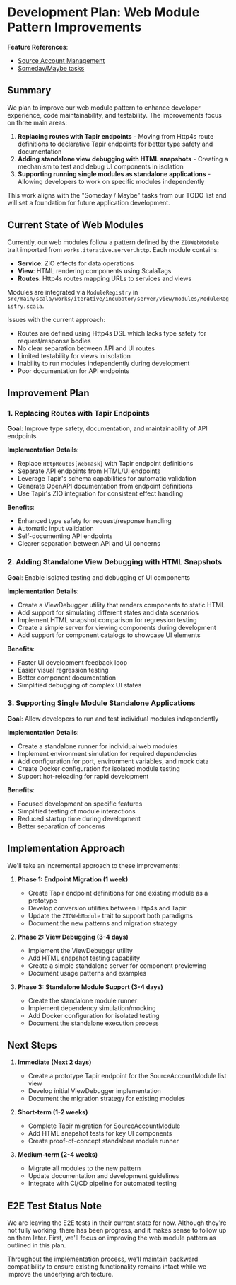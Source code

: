 # Development Plan: Web Module Pattern Improvements

**Feature References**: 
- [Source Account Management](../ynab-importer/features/source_account_management.feature)
- [Someday/Maybe tasks](TODO.md)

## Summary

We plan to improve our web module pattern to enhance developer experience, code maintainability, and testability. The improvements focus on three main areas:

1. **Replacing routes with Tapir endpoints** - Moving from Http4s route definitions to declarative Tapir endpoints for better type safety and documentation
2. **Adding standalone view debugging with HTML snapshots** - Creating a mechanism to test and debug UI components in isolation
3. **Supporting running single modules as standalone applications** - Allowing developers to work on specific modules independently

This work aligns with the "Someday / Maybe" tasks from our TODO list and will set a foundation for future application development.

## Current State of Web Modules

Currently, our web modules follow a pattern defined by the `ZIOWebModule` trait imported from `works.iterative.server.http`. Each module contains:

- **Service**: ZIO effects for data operations
- **View**: HTML rendering components using ScalaTags
- **Routes**: Http4s routes mapping URLs to services and views

Modules are integrated via `ModuleRegistry` in `src/main/scala/works/iterative/incubator/server/view/modules/ModuleRegistry.scala`.

Issues with the current approach:
- Routes are defined using Http4s DSL which lacks type safety for request/response bodies
- No clear separation between API and UI routes
- Limited testability for views in isolation
- Inability to run modules independently during development
- Poor documentation for API endpoints

## Improvement Plan

### 1. Replacing Routes with Tapir Endpoints

**Goal**: Improve type safety, documentation, and maintainability of API endpoints

**Implementation Details**:
- Replace `HttpRoutes[WebTask]` with Tapir endpoint definitions
- Separate API endpoints from HTML/UI endpoints
- Leverage Tapir's schema capabilities for automatic validation
- Generate OpenAPI documentation from endpoint definitions
- Use Tapir's ZIO integration for consistent effect handling

**Benefits**:
- Enhanced type safety for request/response handling
- Automatic input validation
- Self-documenting API endpoints
- Clearer separation between API and UI concerns

### 2. Adding Standalone View Debugging with HTML Snapshots

**Goal**: Enable isolated testing and debugging of UI components

**Implementation Details**:
- Create a ViewDebugger utility that renders components to static HTML
- Add support for simulating different states and data scenarios
- Implement HTML snapshot comparison for regression testing
- Create a simple server for viewing components during development
- Add support for component catalogs to showcase UI elements

**Benefits**:
- Faster UI development feedback loop
- Easier visual regression testing
- Better component documentation
- Simplified debugging of complex UI states

### 3. Supporting Single Module Standalone Applications

**Goal**: Allow developers to run and test individual modules independently

**Implementation Details**:
- Create a standalone runner for individual web modules
- Implement environment simulation for required dependencies
- Add configuration for port, environment variables, and mock data
- Create Docker configuration for isolated module testing
- Support hot-reloading for rapid development

**Benefits**:
- Focused development on specific features
- Simplified testing of module interactions
- Reduced startup time during development
- Better separation of concerns

## Implementation Approach

We'll take an incremental approach to these improvements:

1. **Phase 1: Endpoint Migration (1 week)**
   - Create Tapir endpoint definitions for one existing module as a prototype
   - Develop conversion utilities between Http4s and Tapir
   - Update the `ZIOWebModule` trait to support both paradigms
   - Document the new patterns and migration strategy

2. **Phase 2: View Debugging (3-4 days)**
   - Implement the ViewDebugger utility
   - Add HTML snapshot testing capability
   - Create a simple standalone server for component previewing
   - Document usage patterns and examples

3. **Phase 3: Standalone Module Support (3-4 days)**
   - Create the standalone module runner
   - Implement dependency simulation/mocking
   - Add Docker configuration for isolated testing
   - Document the standalone execution process

## Next Steps

1. **Immediate (Next 2 days)**
   - Create a prototype Tapir endpoint for the SourceAccountModule list view
   - Develop initial ViewDebugger implementation
   - Document the migration strategy for existing modules

2. **Short-term (1-2 weeks)**
   - Complete Tapir migration for SourceAccountModule
   - Add HTML snapshot tests for key UI components
   - Create proof-of-concept standalone module runner

3. **Medium-term (2-4 weeks)**
   - Migrate all modules to the new pattern
   - Update documentation and development guidelines
   - Integrate with CI/CD pipeline for automated testing

## E2E Test Status Note

We are leaving the E2E tests in their current state for now. Although they're not fully working, there has been progress, and it makes sense to follow up on them later. First, we'll focus on improving the web module pattern as outlined in this plan.

Throughout the implementation process, we'll maintain backward compatibility to ensure existing functionality remains intact while we improve the underlying architecture.